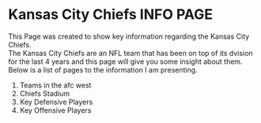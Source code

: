 # Kansas City Chiefs INFO PAGE
This Page was created to show key information regarding the Kansas City Chiefs.  
The Kansas City Chiefs are  an NFL team that has been on top of its dvision for the last 4 years and this page will give you some insight about them.
Below is a list of pages to the information I am presenting.

1. Teams in the afc west
2. Chiefs Stadium
3. Key Defensive Players
4. Key Offensive Players
